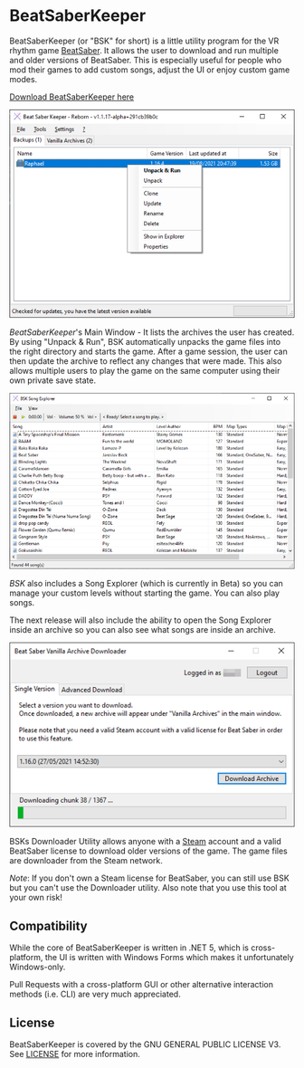 # BeatSaberKeeper
BeatSaberKeeper (or "BSK" for short) is a little utility program
for the VR rhythm game [BeatSaber](https://beatsaber.com/). It allows the user to
download and run multiple and older versions of BeatSaber. This is especially
useful for people who mod their games to add custom songs, adjust the UI or enjoy
custom game modes.

[Download BeatSaberKeeper here](https://github.com/rGunti/BeatSaberKeeper/releases/latest)

![BeatSaberKeeper Main Window](imgs/bsk_mainwindow.png)

_BeatSaberKeeper_'s Main Window - It lists the archives the user has created.
By using "Unpack & Run", BSK automatically unpacks the game files into the
right directory and starts the game. After a game session, the user can then
update the archive to reflect any changes that were made. This also allows
multiple users to play the game on the same computer using their own private
save state.

![BSK Song Explorer](imgs/bsk_songexplorer.png)

_BSK_ also includes a Song Explorer (which is currently in Beta) so you can manage
your custom levels without starting the game. You can also play songs.

The next release will also include the ability to open the Song Explorer inside an
archive so you can also see what songs are inside an archive.

![Beat Saber Vanilla Archive Downloader](imgs/bsk_downloader.png)

BSKs Downloader Utility allows anyone with a [Steam](https://store.steampowered.com/)
account and a valid BeatSaber license to download older versions of the game.
The game files are downloader from the Steam network.

_Note_: If you don't own a Steam license for BeatSaber, you can still use BSK but
you can't use the Downloader utility. Also note that you use this tool at your
own risk!

## Compatibility
While the core of BeatSaberKeeper is written in .NET 5, which is cross-platform,
the UI is written with Windows Forms which makes it unfortunately Windows-only.

Pull Requests with a cross-platform GUI or other alternative interaction methods
(i.e. CLI) are very much appreciated.

## License
BeatSaberKeeper is covered by the GNU GENERAL PUBLIC LICENSE V3.
See [LICENSE](LICENSE) for more information.
